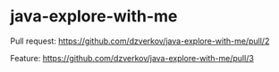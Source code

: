 # java-explore-with-me
Pull request: 
https://github.com/dzverkov/java-explore-with-me/pull/2

Feature: 
https://github.com/dzverkov/java-explore-with-me/pull/3
